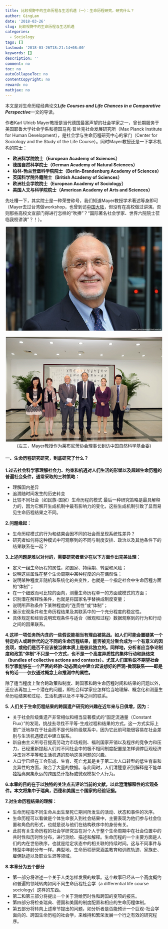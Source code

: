 ```yaml
---
title: 比较视野中的生命历程与生活机遇（一）：生命历程研究，研究什么？
author: GingLam
date: '2018-03-26'
slug: 比较视野中的生命历程与生活机遇
categories:
  - Sociology
tags: []
lastmod: '2018-03-26T18:21:14+08:00'
keywords: []
description: ''
comment: no
toc: no
autoCollapseToc: no
contentCopyright: no
reward: no
mathjax: no
---
```


本文是对生命历程经典论文***Life Courses and Life Chances in a Comparative Perspective***一文的导读。

作者Karl Ulricb Mayer教授是当代德国最富声望的社会学家之一，曾长期服务于美国耶鲁大学社会学系和德国马克·普兰克社会发展研究所（Max Planck Institute for Human Development），是社会学与生命历程研究中心的掌门（Center for Sociology and the Study of the Life Course）。同时Mayer教授还是一下学术机构的院士：

* **欧洲科学院院士（European Academy of Sciences）**
* **德国自然科学院士（German Academy of Natural Sciences）**
* **柏林-勃兰登堡科学院院士（Berlin-Brandenburg Academy of Sciences）**
* **英国科学院外籍院士（British Academy of Sciences）**
* **欧洲社会学院院士（European Academy of Sociology）**
* **美国人文与科学院院士（American Academy of Arts and Sciences）**

先吐槽一下，其实院士是一种荣誉称号，我们知道Mayer教授学术著述等身即可（Mayer去过台湾做workshop，也曾到访[中国大陆](http://www.nsfc.gov.cn/publish/portal0/tab445/info63201.htm)，但没有在高校做过讲演。否则那些高校文宣部门得进行怎样的“吹捧”？“国际著名社会学家、世界六院院士莅临我校讲演”？！）。

<div align=center><img src="https://raw.githubusercontent.com/GingLam/Storage/master/2018.3.26.10.jpg"></div></br>

<div align=center><img src="https://raw.githubusercontent.com/GingLam/Storage/master/2018.3.26.9.jpg"></div>

<div align=center>(左三，Mayer教授作为莱布尼茨协会理事长到访中国自然科学基金委)</div>


#### 一、生命历程研究研究，到底研究了什么？
**1.过去社会科学家理解社会力、约束和机遇对人们生活的形塑以及超越生命历程的普遍社会条件，通常采取的三种策略：**
*   理解国内差异
*   追溯随时间发生的历史转变
*   比较不同社会（如民族-国家）生命历程的模式
最后一种研究策略是最具解释力的，因为它解开生成机制中最有影响力的变化，这些生成机制引致了显而易见生命历程结果之不同。

**2.问题缘起：**
*   生命历程模式的行为和结果会因不同的社会而呈现系统性差异？
*   研究者如何将这种模式中可观察到的不同与制度安排、政治以及其他条件下的结果联系在一起？

**3.上述问题是难以对付的，需要研究者至少在以下方面作出完美处理：**
*   定义一组生命历程的属性，如国家、持续期、转型和风险；
*   说明这些属性在整个生命周期中某种程度的内在偶然性；
*   说明某种程度非随机和系统化的共变性，也就是一个指定社会中生命历程方面的“体制”；
*   在一个细致而可比较的面向，测量生命历程单一的方面或模式的方面；
*   识别潜在解释性条件，也就是将国家名字替换成制度变量；
*   说明所声称条件下某种程度的“连贯性”或“体制”；
*   展示宏观条件和生命历程结果及其联系中的一个充分程度的稳定性。
*   具体规定和经验说明宏观条件与适合（微观和过程）数据观察到的行为和行动之间的因果联系。

**4.这样一项任务所内含的一些假说能相当有理由被挑战。如人们可能会置疑某一个特定的人或跨世代的之不同的生命历程结果，能否被充分聚合成为一个有意义的因变项，或他们是否不应该被当做本质上是彼此独立的。同样地，分析者应当争论制度和政策“体制”不只是一个方式，也不是一个高度异质性的集体行动和脉络束（bundles of collective actions and contexts）。尤其人们宣称说不期望社会科学家能够在一个严密的经验-动态面向中建立起设想好的巨观-微观联系——即是有的话——仅仅通过概念上和推测中的属性。**

除了适当程度上聚合跨政策和制度、跨国家和跨生命历程时间和结果的问题以外，还应该再加上一个潜在的问题，即社会科学家应怎样恰当地理解、概念化和测量生命历程结果和过程、生活机遇以及不平等之间的联系。

**5. 人们关于生命历程结果的跨国遗产研究的兴趣在近年来与日俱增，因为：**
*   关于社会阶级集遗产非常相似和相当显著模式的“固定流通量（Constant Flux）”的发现，挑战去寻找不平等-生成过程和结果的方式。这一方式实际上更广泛地存在于社会而不是代际阶级联系中，因为它此前可能很容易在社会差别与生活机遇模式中建立联系。
*   新自由主义所号召提高劳动力市场规则、福利国家开销以及程序的竞争力和压力，已经重新提起人们对不同社会中的极不相同制度配置是怎样调停巨观经济冲击对不平等和生活机遇的影响这类问题的兴趣。
*   人口学已经在工会形成、生育、死亡尤其是关于第二次人口转型的低生育率和变异性的方面，聚合了大量的数据。与此同时，人们清楚意识到解释是不能单独抽离聚集永远的跨国总计指标或微观模拟个人行为。

**6.本章的目的在于以独特的关注点去评论当前的文献，以此澄清解释性的宏观条件。本文将集中于瑞典，西德和美国三个国家的经验证据。**

**7.对生命历程结果的理解：**
*   生命历程指不同生命从出生至死亡期间所发生的活动、状态和事件的次序。
*   生命历程可以看做是个体生命嵌入到社会结果中，主要表现为他们参与社会位置和角色的形式，也就是说与他们在结构秩序中的身份有关。
*   此前有关生命历程的社会学研究旨在对个人于整个生命周期中在社会位置中的共时性和历时性分布，进行测绘、描述和解释。生命历程的一个主要方面是人们的内在世俗秩序，也就是给定状态中的相关联的持续时间。这与不同事件与转型中年龄分布一样。典型地，生命历程研究涵盖教育和训练轨迹、家族史、雇佣轨迹以及职业生涯等领域。

**8.本章分为五个部分**
*   第一部分将讲述一个关于人类怎样发展的故事。这个故事已经从一个高度概约和普遍的领域转向如同不同生命历程社会学（a differential life course sociology）这样的东西。
*   第二和第三部分将提出一个关于测绘历时性和跨国的变项的报告。
*   第四部分将检查瑞典、德国和美国的制度配置和相应的生命历程体制。
*   第五部分将转向上述章节提出的问题，如分析者是否能预计一个巨观-社会学面向的、跨国生命历程的社会学，来维持和繁荣发展一个行之有效的研究程序。


